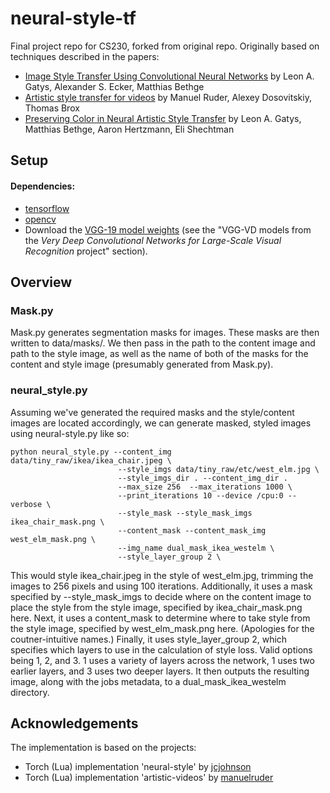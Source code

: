 # neural-style-tf

Final project repo for CS230, forked from original repo.
Originally based on techniques described in the papers: 
* [Image Style Transfer Using Convolutional Neural Networks](http://www.cv-foundation.org/openaccess/content_cvpr_2016/papers/Gatys_Image_Style_Transfer_CVPR_2016_paper.pdf)
by Leon A. Gatys, Alexander S. Ecker, Matthias Bethge
* [Artistic style transfer for videos](https://arxiv.org/abs/1604.08610)
by Manuel Ruder, Alexey Dosovitskiy, Thomas Brox
* [Preserving Color in Neural Artistic Style Transfer](https://arxiv.org/abs/1606.05897)
by Leon A. Gatys, Matthias Bethge, Aaron Hertzmann, Eli Shechtman  


## Setup
#### Dependencies:
* [tensorflow](https://github.com/tensorflow/tensorflow)
* [opencv](http://opencv.org/downloads.html)
* Download the [VGG-19 model weights](http://www.vlfeat.org/matconvnet/pretrained/) (see the "VGG-VD models from the *Very Deep Convolutional Networks for Large-Scale Visual Recognition* project" section). 

## Overview
### Mask.py
Mask.py generates segmentation masks for images. These masks are then written to data/masks/.
We then pass in the path to the content image and path to the style image, as well as the name of both of the 
masks for the content and style image (presumably generated from Mask.py). 

### neural_style.py
Assuming we've generated the required masks and the style/content images are located accordingly, we can generate masked, styled images using neural-style.py like so:


```
python neural_style.py --content_img data/tiny_raw/ikea/ikea_chair.jpeg \
						--style_imgs data/tiny_raw/etc/west_elm.jpg \
						--style_imgs_dir . --content_img_dir . 
						--max_size 256  --max_iterations 1000 \
						--print_iterations 10 --device /cpu:0 --verbose \
						--style_mask --style_mask_imgs ikea_chair_mask.png \
						--content_mask --content_mask_img west_elm_mask.png \
						--img_name dual_mask_ikea_westelm \
						--style_layer_group 2 \
```

This would style ikea_chair.jpeg in the style of west_elm.jpg, trimming the images to 256 pixels and using 100 iterations. Additionally, it uses a mask specified by --style_mask_imgs to decide where on the content image to place the style from the style image, specified by ikea_chair_mask.png here. Next, it uses a content_mask to determine where to take style from the style image, specified by west_elm_mask.png here. (Apologies for the coutner-intuitive names.) Finally, it uses style_layer_group 2, which specifies which layers to use in the calculation of style loss. Valid options being 1, 2, and 3. 1 uses a variety of layers across the network, 1 uses two earlier layers, and 3 uses two deeper layers. It then outputs the resulting image, along with the jobs metadata, to a dual_mask_ikea_westelm directory.

## Acknowledgements

The implementation is based on the projects: 
* Torch (Lua) implementation 'neural-style' by [jcjohnson](https://github.com/jcjohnson)
* Torch (Lua) implementation 'artistic-videos' by [manuelruder](https://github.com/manuelruder)
